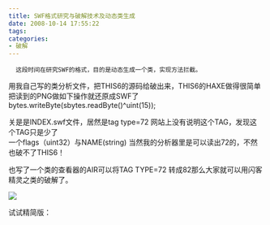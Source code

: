 ```yaml
---
title: SWF格式研究与破解技术及动态类生成
date: 2008-10-14 17:55:22
tags:
categories:
- 破解
---
```

      这段时间在研究SWF的格式，目的是动态生成一个类，实现方法拦截。   
 用我自己写的类分析文件，把THIS6的源码给破出来，THIS6的HAXE做得很简单   
 把读到的PNG做如下操作就还原成SWF了   
 bytes.writeByte(sbytes.readByte()^uint(15));   
   
 关是是INDEX.swf文件，居然是tag type=72 网站上没有说明这个TAG，发现这个TAG只是少了   
 一个flags（uint32）与NAME(string) 当然我的分析器里是可以读出72的，不然也破不了THIS6！   
   
 也写了一个类的查看器的AIR可以将TAG TYPE=72 转成82那么大家就可以用闪客精灵之类的破解了。   
   
   
  [ ![](http://photo.store.qq.com/http_imgload.cgi?/rurl4_b=dd4a193bd611fd53860a4d94d6c74fb3342e5d58a2c6053459f26ea9d93447014ad331282672c97cb33d58581f7d3bc7fbd93b2ff23a5d7671d7e43f685bcdc9d65249c467d86fac5a2930bc66282d3bfecc6178) ](http://photo.store.qq.com/http_imgload.cgi?/rurl4_b=dd4a193bd611fd53860a4d94d6c74fb3342e5d58a2c6053459f26ea9d93447014ad331282672c97cb33d58581f7d3bc7fbd93b2ff23a5d7671d7e43f685bcdc9d65249c467d86fac5a2930bc66282d3bfecc6178)    
   
 试试精简版：   
 